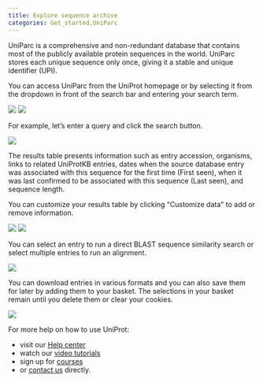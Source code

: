 ```yaml
---
title: Explore sequence archive
categories: Get_started,UniParc
---
```


UniParc is a comprehensive and non-redundant database that contains most of the publicly available protein sequences in the world. UniParc stores each unique sequence only once, giving it a stable and unique identifier (UPI).

You can access UniParc from the UniProt homepage or by selecting it from the dropdown in front of the search bar and entering your search term.

![](https://github.com/ebi-uniprot/uniprot-manual/blob/main/images/UniParc_explore_1.png?raw=true)
![](https://github.com/ebi-uniprot/uniprot-manual/blob/main/images/UniParc_explore_2.png?raw=true)

For example, let’s enter a query and click the search button.

![](https://github.com/ebi-uniprot/uniprot-manual/blob/main/images/UniParc_explore_3.png?raw=true)

The results table presents information such as entry accession, organisms, links to related UniProtKB entries, dates when the source database entry was associated with this sequence for the first time (First seen), when it was last confirmed to be associated with this sequence (Last seen), and sequence length.

You can customize your results table by clicking "Customize data" to add or remove information.

![](https://github.com/ebi-uniprot/uniprot-manual/blob/main/images/UniParc_explore_4.png?raw=true)
![](https://github.com/ebi-uniprot/uniprot-manual/blob/main/images/UniParc_explore_5.png?raw=true)

You can select an entry to run a direct BLAST sequence similarity search or select multiple entries to run an alignment.

![](https://github.com/ebi-uniprot/uniprot-manual/blob/main/images/UniParc_explore_6.png?raw=true)

You can download entries in various formats and you can also save them for later by adding them to your basket. The selections in your basket remain until you delete them or clear your cookies.

![](https://github.com/ebi-uniprot/uniprot-manual/blob/main/images/UniParc_explore_7.png?raw=true)

For more help on how to use UniProt:
* visit our [Help center](https://www.uniprot.org/help)
* watch our [video tutorials](https://www.youtube.com/c/uniprotvideos/videos)
* sign up for [courses](https://www.ebi.ac.uk/training/search-results?query=uniprot&domain=ebiweb_training&page=1&facets=)
* or [contact us](https://www.uniprot.org/contact) directly.

